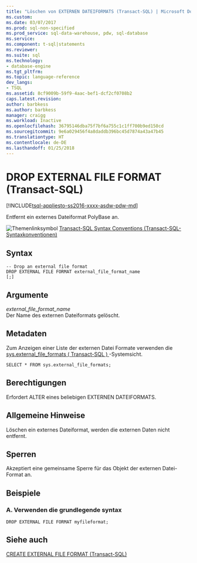 ```yaml
---
title: "Löschen von EXTERNEN DATEIFORMATS (Transact-SQL) | Microsoft Docs"
ms.custom: 
ms.date: 03/07/2017
ms.prod: sql-non-specified
ms.prod_service: sql-data-warehouse, pdw, sql-database
ms.service: 
ms.component: t-sql|statements
ms.reviewer: 
ms.suite: sql
ms.technology:
- database-engine
ms.tgt_pltfrm: 
ms.topic: language-reference
dev_langs:
- TSQL
ms.assetid: 8cf9009b-59f9-4aac-bef1-dcf2cf0708b2
caps.latest.revision: 
author: barbkess
ms.author: barbkess
manager: craigg
ms.workload: Inactive
ms.openlocfilehash: 36795146dba75f7bf6a755c1c1ff700b9ed150cd
ms.sourcegitcommit: 9e6a029456f4a8daddb396bc45d7874a43a47b45
ms.translationtype: HT
ms.contentlocale: de-DE
ms.lasthandoff: 01/25/2018
---
```

# <a name="drop-external-file-format-transact-sql"></a>DROP EXTERNAL FILE FORMAT (Transact-SQL)
[!INCLUDE[tsql-appliesto-ss2016-xxxx-asdw-pdw-md](../../includes/tsql-appliesto-ss2016-xxxx-asdw-pdw-md.md)]

  Entfernt ein externes Dateiformat PolyBase an.  
  
 ![Themenlinksymbol](../../database-engine/configure-windows/media/topic-link.gif "Topic link icon") [Transact-SQL Syntax Conventions (Transact-SQL-Syntaxkonventionen)](../../t-sql/language-elements/transact-sql-syntax-conventions-transact-sql.md)  
  
## <a name="syntax"></a>Syntax  
  
```  
-- Drop an external file format  
DROP EXTERNAL FILE FORMAT external_file_format_name  
[;]  
```  
  
## <a name="arguments"></a>Argumente  
 *external_file_format_name*  
 Der Name des externen Dateiformats gelöscht.  
  
## <a name="metadata"></a>Metadaten  
 Zum Anzeigen einer Liste der externen Datei Formate verwenden die [sys.external_file_formats &#40; Transact-SQL &#41; ](../../relational-databases/system-catalog-views/sys-external-file-formats-transact-sql.md) -Systemsicht.  
  
```  
SELECT * FROM sys.external_file_formats;  
```  
  
## <a name="permissions"></a>Berechtigungen  
 Erfordert ALTER eines beliebigen EXTERNEN DATEIFORMATS.  
  
## <a name="general-remarks"></a>Allgemeine Hinweise  
 Löschen ein externes Dateiformat, werden die externen Daten nicht entfernt.  
  
## <a name="locking"></a>Sperren  
 Akzeptiert eine gemeinsame Sperre für das Objekt der externen Datei-Format an.  
  
## <a name="examples"></a>Beispiele  
  
### <a name="a-using-basic-syntax"></a>A. Verwenden die grundlegende syntax  
  
```  
DROP EXTERNAL FILE FORMAT myfileformat;  
```  
  
## <a name="see-also"></a>Siehe auch  
 [CREATE EXTERNAL FILE FORMAT &#40;Transact-SQL&#41;](../../t-sql/statements/create-external-file-format-transact-sql.md)  
  
  

